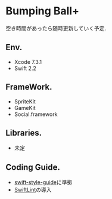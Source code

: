 # Bumping Ball+

空き時間があったら随時更新していく予定.

## Env.
* Xcode 7.3.1
* Swift 2.2

## FrameWork.
* SpriteKit
* GameKit
* Social.framework

## Libraries.
* 未定

## Coding Guide.
* [swift-style-guide](github/swift-style-guide)に準拠
* [SwiftLint](realm/SwiftLint)の導入
